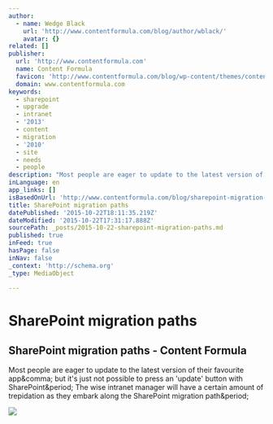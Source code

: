 ```yaml
---
author:
  - name: Wedge Black
    url: 'http://www.contentformula.com/blog/author/wblack/'
    avatar: {}
related: []
publisher:
  url: 'http://www.contentformula.com'
  name: Content Formula
  favicon: 'http://www.contentformula.com/blog/wp-content/themes/content-formula/favicon_1.gif'
  domain: www.contentformula.com
keywords:
  - sharepoint
  - upgrade
  - intranet
  - '2013'
  - content
  - migration
  - '2010'
  - site
  - needs
  - people
description: "Most people are eager to update to the latest version of their favourite app, but it's just not possible to press an 'update' button with SharePoint. The wise intranet manager will have a certain amount of trepidation as they embark along the SharePoint migration path."
inLanguage: en
app_links: []
isBasedOnUrl: 'http://www.contentformula.com/blog/sharepoint-migration-paths/'
title: SharePoint migration paths
datePublished: '2015-10-22T18:11:35.219Z'
dateModified: '2015-10-22T17:31:17.888Z'
sourcePath: _posts/2015-10-22-sharepoint-migration-paths.md
published: true
inFeed: true
hasPage: false
inNav: false
_context: 'http://schema.org'
_type: MediaObject

---
```

# SharePoint migration paths

<article style=""><h1>SharePoint migration paths - Content Formula</h1><p>Most people are eager to update to the latest version of their favourite app&amp;comma; but it's just not possible to press an 'update' button with SharePoint&amp;period; The wise intranet manager will have a certain amount of trepidation as they embark along the SharePoint migration path&amp;period;</p><img src="http://www.contentformula.com/blog/wp-content/uploads/2014/01/jungle-path.jpg" /></article>